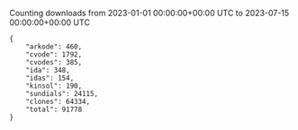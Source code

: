 
Counting downloads from 2023-01-01 00:00:00+00:00 UTC to 2023-07-15 00:00:00+00:00 UTC

```
{
    "arkode": 460,
    "cvode": 1792,
    "cvodes": 385,
    "ida": 348,
    "idas": 154,
    "kinsol": 190,
    "sundials": 24115,
    "clones": 64334,
    "total": 91778
}
```
